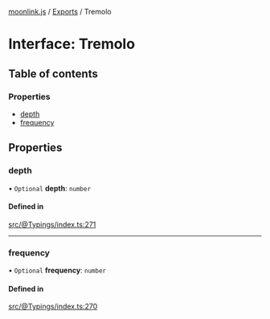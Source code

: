 [moonlink.js](../README.md) / [Exports](../modules.md) / Tremolo

# Interface: Tremolo

## Table of contents

### Properties

- [depth](Tremolo.md#depth)
- [frequency](Tremolo.md#frequency)

## Properties

### depth

• `Optional` **depth**: `number`

#### Defined in

[src/@Typings/index.ts:271](https://github.com/Ecliptia/moonlink.js/blob/695a75b/src/@Typings/index.ts#L271)

___

### frequency

• `Optional` **frequency**: `number`

#### Defined in

[src/@Typings/index.ts:270](https://github.com/Ecliptia/moonlink.js/blob/695a75b/src/@Typings/index.ts#L270)
